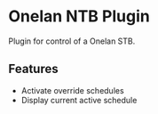 # Onelan NTB Plugin

Plugin for control of a Onelan STB.

## Features

- Activate override schedules
- Display current active schedule
